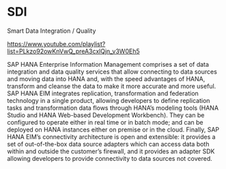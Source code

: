 # SDI
Smart Data Integration / Quality

https://www.youtube.com/playlist?list=PLkzo92owKnVwQ_preA3cxlQjn_v3W0Eh5

SAP HANA Enterprise Information Management comprises a set of data integration and data quality services that allow connecting to data sources and moving data into HANA and, with the speed advantages of HANA, transform and cleanse the data to make it more accurate and more useful. SAP HANA EIM integrates replication, transformation and federation technology in a single product, allowing developers to define replication tasks and transformation data flows through HANA’s modeling tools (HANA Studio and HANA Web-based Development Workbench). They can be configured to operate either in real time or in batch mode; and can be deployed on HANA instances either on premise or in the cloud. Finally, SAP HANA EIM’s connectivity architecture is open and extensible: it provides a set of out-of-the-box data source adapters which can access data both within and outside the customer’s firewall, and it provides an adapter SDK allowing developers to provide connectivity to data sources not covered.

